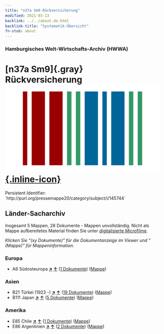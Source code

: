 ```yaml
---
title: "n37a Sm9 Rückversicherung"
modified: 2021-03-13
backlink: ../../about.de.html
backlink-title: "Systematik-Übersicht"
fn-stub: about
---
```


### Hamburgisches Welt-Wirtschafts-Archiv (HWWA)

# [n37a Sm9]{.gray}&#8201; Rückversicherung &#160; [![Wikidata](/images/Wikidata-logo.svg "Wikidata"){.inline-icon}](http://www.wikidata.org/entity/Q104711313)

<div class="hint">Persistent Identifier: `http://purl.org/pressemappe20/category/subject/i/145744`</div>







## Länder-Sacharchiv




Insgesamt 5 Mappen, 28 Dokumente - Mappen unvollständig.
Nicht als Mappe aufbereitetes Material finden Sie unter [digitalisierte Microfilme](/film/h1_sh.de.html).

_Klicken Sie "(xy Dokumente)" für die Dokumentanzeige im Viewer und "(Mappe)" für Mappeninformation._




### Europa

- A6 Südosteuropa [**&nearr;**](../../../geo/i/140900/about.de.html "Südosteuropa (alle Mappen)") [**&uarr;**](../../../geo/about.de.html#A6 "Ländersystematik") (<a href="https://pm20.zbw.eu/iiifview/folder/sh/140900,145744" title="über: Südosteuropa : Rückversicherung" target="_blank">1 Dokumente</a>) ([Mappe](../../../../folder/sh/1409xx/140900/1457xx/145744/about.de.html))

### Asien

- B21 Türkei (1923 -) [**&nearr;**](../../../geo/i/141111/about.de.html "Türkei (1923 -) (alle Mappen)") [**&uarr;**](../../../geo/about.de.html#B21 "Ländersystematik") (<a href="https://pm20.zbw.eu/iiifview/folder/sh/141111,145744" title="über: Türkei (1923 -) : Rückversicherung" target="_blank">19 Dokumente</a>) ([Mappe](../../../../folder/sh/1411xx/141111/1457xx/145744/about.de.html))
- B111 Japan [**&nearr;**](../../../geo/i/141272/about.de.html "Japan (alle Mappen)") [**&uarr;**](../../../geo/about.de.html#B111 "Ländersystematik") (<a href="https://pm20.zbw.eu/iiifview/folder/sh/141272,145744" title="über: Japan : Rückversicherung" target="_blank">5 Dokumente</a>) ([Mappe](../../../../folder/sh/1412xx/141272/1457xx/145744/about.de.html))

### Amerika

- E85 Chile [**&nearr;**](../../../geo/i/141691/about.de.html "Chile (alle Mappen)") [**&uarr;**](../../../geo/about.de.html#E85 "Ländersystematik") (<a href="https://pm20.zbw.eu/iiifview/folder/sh/141691,145744" title="über: Chile : Rückversicherung" target="_blank">1 Dokumente</a>) ([Mappe](../../../../folder/sh/1416xx/141691/1457xx/145744/about.de.html))
- E86 Argentinien [**&nearr;**](../../../geo/i/141692/about.de.html "Argentinien (alle Mappen)") [**&uarr;**](../../../geo/about.de.html#E86 "Ländersystematik") (<a href="https://pm20.zbw.eu/iiifview/folder/sh/141692,145744" title="über: Argentinien : Rückversicherung" target="_blank">2 Dokumente</a>) ([Mappe](../../../../folder/sh/1416xx/141692/1457xx/145744/about.de.html))








